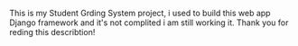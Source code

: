 This is my Student Grding System project, i used to build this web app Django framework and it's not complited i am still working it.
Thank you for reding this describtion!
